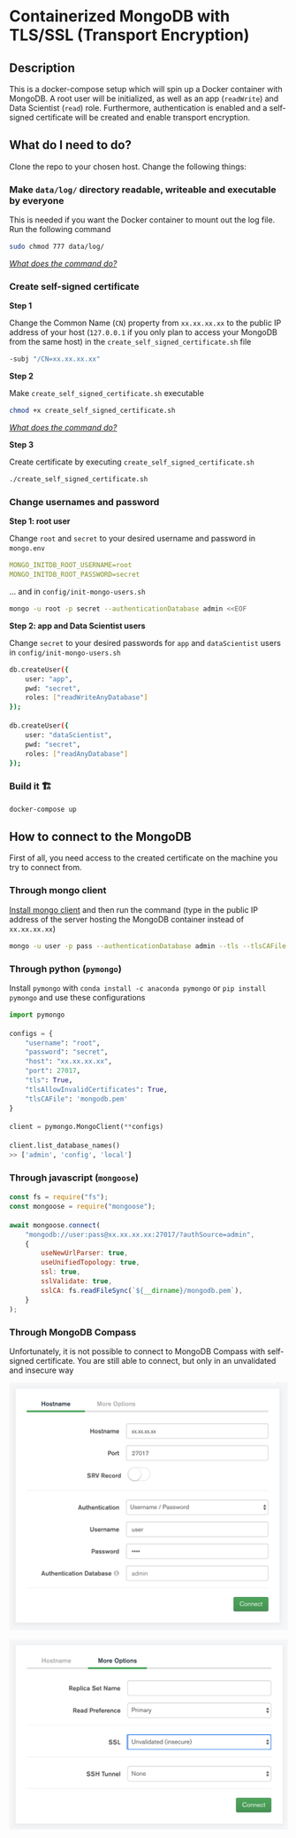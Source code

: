 # Containerized MongoDB with TLS/SSL (Transport Encryption)

## Description

This is a docker-compose setup which will spin up a Docker container with MongoDB. A root user will be initialized, as well as an app (`readWrite`) and Data Scientist (`read`) role. Furthermore, authentication is enabled and a self-signed certificate will be created and enable transport encryption.

## What do I need to do?

Clone the repo to your chosen host. Change the following things:

### Make `data/log/` directory readable, writeable and executable by everyone

This is needed if you want the Docker container to mount out the log file. Run the following command

```bash
sudo chmod 777 data/log/
```

_[What does the command do?](https://explainshell.com/explain?cmd=sudo+chmod+777+data%2Flog%2F)_

### Create self-signed certificate

**Step 1**

Change the Common Name (`CN`) property from `xx.xx.xx.xx` to the public IP address of your host (`127.0.0.1` if you only plan to access your MongoDB from the same host) in the `create_self_signed_certificate.sh` file

```sh
-subj "/CN=xx.xx.xx.xx"
```

**Step 2**

Make `create_self_signed_certificate.sh` executable

```sh
chmod +x create_self_signed_certificate.sh
```

_[What does the command do?](https://explainshell.com/explain?cmd=chmod+%2Bx+create_self_signed_certificate.sh)_

**Step 3**

Create certificate by executing `create_self_signed_certificate.sh`

```sh
./create_self_signed_certificate.sh
```

### Change usernames and password

**Step 1: root user**

Change `root` and `secret` to your desired username and password in `mongo.env`

```yaml
MONGO_INITDB_ROOT_USERNAME=root
MONGO_INITDB_ROOT_PASSWORD=secret
```

... and in `config/init-mongo-users.sh`

```sh
mongo -u root -p secret --authenticationDatabase admin <<EOF
```

**Step 2: app and Data Scientist users**

Change `secret` to your desired passwords for `app` and `dataScientist` users in `config/init-mongo-users.sh`

```sh
db.createUser({
    user: "app",
    pwd: "secret",
    roles: ["readWriteAnyDatabase"]
});

db.createUser({
    user: "dataScientist",
    pwd: "secret",
    roles: ["readAnyDatabase"]
});
```

### Build it 🏗

```sh
docker-compose up
```

## How to connect to the MongoDB

First of all, you need access to the created certificate on the machine you try to connect from.

### Through mongo client

[Install mongo client](https://docs.mongodb.com/mongocli/stable/install/) and then run the command (type in the public IP address of the server hosting the MongoDB container instead of `xx.xx.xx.xx`)

```sh
mongo -u user -p pass --authenticationDatabase admin --tls --tlsCAFile mongodb.pem xx.xx.xx.xx
```

### Through python (`pymongo`)

Install `pymongo` with `conda install -c anaconda pymongo` or `pip install pymongo` and use these configurations

```python
import pymongo

configs = {
    "username": "root",
    "password": "secret",
    "host": "xx.xx.xx.xx",
    "port": 27017,
    "tls": True,
    "tlsAllowInvalidCertificates": True,
    "tlsCAFile": 'mongodb.pem'
}

client = pymongo.MongoClient(**configs)

client.list_database_names()
>> ['admin', 'config', 'local']
```

### Through javascript (`mongoose`)

```javascript
const fs = require("fs");
const mongoose = require("mongoose");

await mongoose.connect(
    "mongodb://user:pass@xx.xx.xx.xx:27017/?authSource=admin",
    {
        useNewUrlParser: true,
        useUnifiedTopology: true,
        ssl: true,
        sslValidate: true,
        sslCA: fs.readFileSync(`${__dirname}/mongodb.pem`),
    }
);
```

### Through MongoDB Compass

Unfortunately, it is not possible to connect to MongoDB Compass with self-signed certificate. You are still able to connect, but only in an unvalidated and insecure way

![MongoDB Compass Hostname Settings](img/compass_1.png)

![MongoDB Compass More Options Settings](img/compass_2.png)
